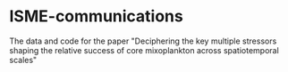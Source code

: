 # ISME-communications
The data and code for the paper "Deciphering the key multiple stressors shaping the relative success of core mixoplankton across spatiotemporal scales"

